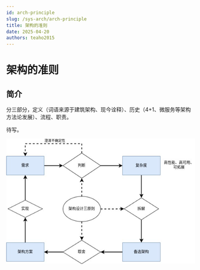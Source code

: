 ```yaml
---
id: arch-principle
slug: /sys-arch/arch-principle
title: 架构的准则
date: 2025-04-20
authors: teaho2015
---
```


# 架构的准则

## 简介

分三部分，定义（词语来源于建筑架构、现今诠释）、历史（4+1、微服务等架构方法论发展）、流程、职责。  

待写。

![arch_design.jpg](arch_design.jpg)

